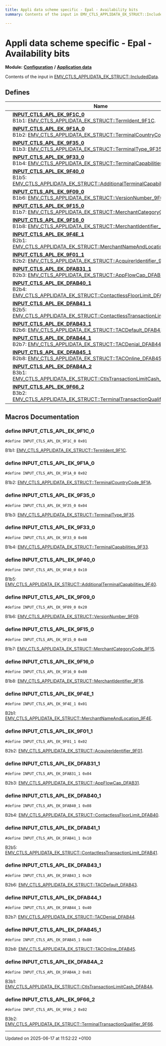 ```yaml
---
title: Appli data scheme specific - Epal - Availability bits
summary: Contents of the input in EMV_CTLS_APPLIDATA_EK_STRUCT::IncludedData. 

---
```


# Appli data scheme specific - Epal - Availability bits

**Module:** **[Configuration](group___a_d_k___c_o_n_f_i_g_u_r_a_t_i_o_n.md)** **/** **[Application data](group___d_e_f___c_o_n_f___a_p_p_l_i.md)**

Contents of the input in [EMV_CTLS_APPLIDATA_EK_STRUCT::IncludedData](struct_e_m_v___c_t_l_s___a_p_p_l_i_d_a_t_a___e_k___s_t_r_u_c_t.md#variable-includeddata). 

## Defines

|                | Name           |
| -------------- | -------------- |
|  | **[INPUT_CTLS_APL_EK_9F1C_0](group___d_e_f___i_n_p_u_t___a_p_p_l_i___e_k.md#define-input-ctls-apl-ek-9f1c-0)** <br>B1b1: [EMV_CTLS_APPLIDATA_EK_STRUCT::TermIdent_9F1C](struct_e_m_v___c_t_l_s___a_p_p_l_i_d_a_t_a___e_k___s_t_r_u_c_t.md#variable-termident-9f1c).  |
|  | **[INPUT_CTLS_APL_EK_9F1A_0](group___d_e_f___i_n_p_u_t___a_p_p_l_i___e_k.md#define-input-ctls-apl-ek-9f1a-0)** <br>B1b2: [EMV_CTLS_APPLIDATA_EK_STRUCT::TerminalCountryCode_9F1A](struct_e_m_v___c_t_l_s___a_p_p_l_i_d_a_t_a___e_k___s_t_r_u_c_t.md#variable-terminalcountrycode-9f1a).  |
|  | **[INPUT_CTLS_APL_EK_9F35_0](group___d_e_f___i_n_p_u_t___a_p_p_l_i___e_k.md#define-input-ctls-apl-ek-9f35-0)** <br>B1b3: [EMV_CTLS_APPLIDATA_EK_STRUCT::TerminalType_9F35](struct_e_m_v___c_t_l_s___a_p_p_l_i_d_a_t_a___e_k___s_t_r_u_c_t.md#variable-terminaltype-9f35).  |
|  | **[INPUT_CTLS_APL_EK_9F33_0](group___d_e_f___i_n_p_u_t___a_p_p_l_i___e_k.md#define-input-ctls-apl-ek-9f33-0)** <br>B1b4: [EMV_CTLS_APPLIDATA_EK_STRUCT::TerminalCapabilities_9F33](struct_e_m_v___c_t_l_s___a_p_p_l_i_d_a_t_a___e_k___s_t_r_u_c_t.md#variable-terminalcapabilities-9f33).  |
|  | **[INPUT_CTLS_APL_EK_9F40_0](group___d_e_f___i_n_p_u_t___a_p_p_l_i___e_k.md#define-input-ctls-apl-ek-9f40-0)** <br>B1b5: [EMV_CTLS_APPLIDATA_EK_STRUCT::AdditionalTerminalCapabilities_9F40](struct_e_m_v___c_t_l_s___a_p_p_l_i_d_a_t_a___e_k___s_t_r_u_c_t.md#variable-additionalterminalcapabilities-9f40).  |
|  | **[INPUT_CTLS_APL_EK_9F09_0](group___d_e_f___i_n_p_u_t___a_p_p_l_i___e_k.md#define-input-ctls-apl-ek-9f09-0)** <br>B1b6: [EMV_CTLS_APPLIDATA_EK_STRUCT::VersionNumber_9F09](struct_e_m_v___c_t_l_s___a_p_p_l_i_d_a_t_a___e_k___s_t_r_u_c_t.md#variable-versionnumber-9f09).  |
|  | **[INPUT_CTLS_APL_EK_9F15_0](group___d_e_f___i_n_p_u_t___a_p_p_l_i___e_k.md#define-input-ctls-apl-ek-9f15-0)** <br>B1b7: [EMV_CTLS_APPLIDATA_EK_STRUCT::MerchantCategoryCode_9F15](struct_e_m_v___c_t_l_s___a_p_p_l_i_d_a_t_a___e_k___s_t_r_u_c_t.md#variable-merchantcategorycode-9f15).  |
|  | **[INPUT_CTLS_APL_EK_9F16_0](group___d_e_f___i_n_p_u_t___a_p_p_l_i___e_k.md#define-input-ctls-apl-ek-9f16-0)** <br>B1b8: [EMV_CTLS_APPLIDATA_EK_STRUCT::MerchantIdentifier_9F16](struct_e_m_v___c_t_l_s___a_p_p_l_i_d_a_t_a___e_k___s_t_r_u_c_t.md#variable-merchantidentifier-9f16).  |
|  | **[INPUT_CTLS_APL_EK_9F4E_1](group___d_e_f___i_n_p_u_t___a_p_p_l_i___e_k.md#define-input-ctls-apl-ek-9f4e-1)** <br>B2b1: [EMV_CTLS_APPLIDATA_EK_STRUCT::MerchantNameAndLocation_9F4E](struct_e_m_v___c_t_l_s___a_p_p_l_i_d_a_t_a___e_k___s_t_r_u_c_t.md#variable-merchantnameandlocation-9f4e).  |
|  | **[INPUT_CTLS_APL_EK_9F01_1](group___d_e_f___i_n_p_u_t___a_p_p_l_i___e_k.md#define-input-ctls-apl-ek-9f01-1)** <br>B2b2: [EMV_CTLS_APPLIDATA_EK_STRUCT::AcquirerIdentifier_9F01](struct_e_m_v___c_t_l_s___a_p_p_l_i_d_a_t_a___e_k___s_t_r_u_c_t.md#variable-acquireridentifier-9f01).  |
|  | **[INPUT_CTLS_APL_EK_DFAB31_1](group___d_e_f___i_n_p_u_t___a_p_p_l_i___e_k.md#define-input-ctls-apl-ek-dfab31-1)** <br>B2b3: [EMV_CTLS_APPLIDATA_EK_STRUCT::AppFlowCap_DFAB31](struct_e_m_v___c_t_l_s___a_p_p_l_i_d_a_t_a___e_k___s_t_r_u_c_t.md#variable-appflowcap-dfab31).  |
|  | **[INPUT_CTLS_APL_EK_DFAB40_1](group___d_e_f___i_n_p_u_t___a_p_p_l_i___e_k.md#define-input-ctls-apl-ek-dfab40-1)** <br>B2b4: [EMV_CTLS_APPLIDATA_EK_STRUCT::ContactlessFloorLimit_DFAB40](struct_e_m_v___c_t_l_s___a_p_p_l_i_d_a_t_a___e_k___s_t_r_u_c_t.md#variable-contactlessfloorlimit-dfab40).  |
|  | **[INPUT_CTLS_APL_EK_DFAB41_1](group___d_e_f___i_n_p_u_t___a_p_p_l_i___e_k.md#define-input-ctls-apl-ek-dfab41-1)** <br>B2b5: [EMV_CTLS_APPLIDATA_EK_STRUCT::ContactlessTransactionLimit_DFAB41](struct_e_m_v___c_t_l_s___a_p_p_l_i_d_a_t_a___e_k___s_t_r_u_c_t.md#variable-contactlesstransactionlimit-dfab41).  |
|  | **[INPUT_CTLS_APL_EK_DFAB43_1](group___d_e_f___i_n_p_u_t___a_p_p_l_i___e_k.md#define-input-ctls-apl-ek-dfab43-1)** <br>B2b6: [EMV_CTLS_APPLIDATA_EK_STRUCT::TACDefault_DFAB43](struct_e_m_v___c_t_l_s___a_p_p_l_i_d_a_t_a___e_k___s_t_r_u_c_t.md#variable-tacdefault-dfab43).  |
|  | **[INPUT_CTLS_APL_EK_DFAB44_1](group___d_e_f___i_n_p_u_t___a_p_p_l_i___e_k.md#define-input-ctls-apl-ek-dfab44-1)** <br>B2b7: [EMV_CTLS_APPLIDATA_EK_STRUCT::TACDenial_DFAB44](struct_e_m_v___c_t_l_s___a_p_p_l_i_d_a_t_a___e_k___s_t_r_u_c_t.md#variable-tacdenial-dfab44).  |
|  | **[INPUT_CTLS_APL_EK_DFAB45_1](group___d_e_f___i_n_p_u_t___a_p_p_l_i___e_k.md#define-input-ctls-apl-ek-dfab45-1)** <br>B2b8: [EMV_CTLS_APPLIDATA_EK_STRUCT::TACOnline_DFAB45](struct_e_m_v___c_t_l_s___a_p_p_l_i_d_a_t_a___e_k___s_t_r_u_c_t.md#variable-taconline-dfab45).  |
|  | **[INPUT_CTLS_APL_EK_DFAB4A_2](group___d_e_f___i_n_p_u_t___a_p_p_l_i___e_k.md#define-input-ctls-apl-ek-dfab4a-2)** <br>B3b1: [EMV_CTLS_APPLIDATA_EK_STRUCT::CtlsTransactionLimitCash_DFAB4A](struct_e_m_v___c_t_l_s___a_p_p_l_i_d_a_t_a___e_k___s_t_r_u_c_t.md#variable-ctlstransactionlimitcash-dfab4a).  |
|  | **[INPUT_CTLS_APL_EK_9F66_2](group___d_e_f___i_n_p_u_t___a_p_p_l_i___e_k.md#define-input-ctls-apl-ek-9f66-2)** <br>B3b2: [EMV_CTLS_APPLIDATA_EK_STRUCT::TerminalTransactionQualifier_9F66](struct_e_m_v___c_t_l_s___a_p_p_l_i_d_a_t_a___e_k___s_t_r_u_c_t.md#variable-terminaltransactionqualifier-9f66).  |




## Macros Documentation

### define INPUT_CTLS_APL_EK_9F1C_0

```
#define INPUT_CTLS_APL_EK_9F1C_0 0x01
```

B1b1: [EMV_CTLS_APPLIDATA_EK_STRUCT::TermIdent_9F1C](struct_e_m_v___c_t_l_s___a_p_p_l_i_d_a_t_a___e_k___s_t_r_u_c_t.md#variable-termident-9f1c). 

### define INPUT_CTLS_APL_EK_9F1A_0

```
#define INPUT_CTLS_APL_EK_9F1A_0 0x02
```

B1b2: [EMV_CTLS_APPLIDATA_EK_STRUCT::TerminalCountryCode_9F1A](struct_e_m_v___c_t_l_s___a_p_p_l_i_d_a_t_a___e_k___s_t_r_u_c_t.md#variable-terminalcountrycode-9f1a). 

### define INPUT_CTLS_APL_EK_9F35_0

```
#define INPUT_CTLS_APL_EK_9F35_0 0x04
```

B1b3: [EMV_CTLS_APPLIDATA_EK_STRUCT::TerminalType_9F35](struct_e_m_v___c_t_l_s___a_p_p_l_i_d_a_t_a___e_k___s_t_r_u_c_t.md#variable-terminaltype-9f35). 

### define INPUT_CTLS_APL_EK_9F33_0

```
#define INPUT_CTLS_APL_EK_9F33_0 0x08
```

B1b4: [EMV_CTLS_APPLIDATA_EK_STRUCT::TerminalCapabilities_9F33](struct_e_m_v___c_t_l_s___a_p_p_l_i_d_a_t_a___e_k___s_t_r_u_c_t.md#variable-terminalcapabilities-9f33). 

### define INPUT_CTLS_APL_EK_9F40_0

```
#define INPUT_CTLS_APL_EK_9F40_0 0x10
```

B1b5: [EMV_CTLS_APPLIDATA_EK_STRUCT::AdditionalTerminalCapabilities_9F40](struct_e_m_v___c_t_l_s___a_p_p_l_i_d_a_t_a___e_k___s_t_r_u_c_t.md#variable-additionalterminalcapabilities-9f40). 

### define INPUT_CTLS_APL_EK_9F09_0

```
#define INPUT_CTLS_APL_EK_9F09_0 0x20
```

B1b6: [EMV_CTLS_APPLIDATA_EK_STRUCT::VersionNumber_9F09](struct_e_m_v___c_t_l_s___a_p_p_l_i_d_a_t_a___e_k___s_t_r_u_c_t.md#variable-versionnumber-9f09). 

### define INPUT_CTLS_APL_EK_9F15_0

```
#define INPUT_CTLS_APL_EK_9F15_0 0x40
```

B1b7: [EMV_CTLS_APPLIDATA_EK_STRUCT::MerchantCategoryCode_9F15](struct_e_m_v___c_t_l_s___a_p_p_l_i_d_a_t_a___e_k___s_t_r_u_c_t.md#variable-merchantcategorycode-9f15). 

### define INPUT_CTLS_APL_EK_9F16_0

```
#define INPUT_CTLS_APL_EK_9F16_0 0x80
```

B1b8: [EMV_CTLS_APPLIDATA_EK_STRUCT::MerchantIdentifier_9F16](struct_e_m_v___c_t_l_s___a_p_p_l_i_d_a_t_a___e_k___s_t_r_u_c_t.md#variable-merchantidentifier-9f16). 

### define INPUT_CTLS_APL_EK_9F4E_1

```
#define INPUT_CTLS_APL_EK_9F4E_1 0x01
```

B2b1: [EMV_CTLS_APPLIDATA_EK_STRUCT::MerchantNameAndLocation_9F4E](struct_e_m_v___c_t_l_s___a_p_p_l_i_d_a_t_a___e_k___s_t_r_u_c_t.md#variable-merchantnameandlocation-9f4e). 

### define INPUT_CTLS_APL_EK_9F01_1

```
#define INPUT_CTLS_APL_EK_9F01_1 0x02
```

B2b2: [EMV_CTLS_APPLIDATA_EK_STRUCT::AcquirerIdentifier_9F01](struct_e_m_v___c_t_l_s___a_p_p_l_i_d_a_t_a___e_k___s_t_r_u_c_t.md#variable-acquireridentifier-9f01). 

### define INPUT_CTLS_APL_EK_DFAB31_1

```
#define INPUT_CTLS_APL_EK_DFAB31_1 0x04
```

B2b3: [EMV_CTLS_APPLIDATA_EK_STRUCT::AppFlowCap_DFAB31](struct_e_m_v___c_t_l_s___a_p_p_l_i_d_a_t_a___e_k___s_t_r_u_c_t.md#variable-appflowcap-dfab31). 

### define INPUT_CTLS_APL_EK_DFAB40_1

```
#define INPUT_CTLS_APL_EK_DFAB40_1 0x08
```

B2b4: [EMV_CTLS_APPLIDATA_EK_STRUCT::ContactlessFloorLimit_DFAB40](struct_e_m_v___c_t_l_s___a_p_p_l_i_d_a_t_a___e_k___s_t_r_u_c_t.md#variable-contactlessfloorlimit-dfab40). 

### define INPUT_CTLS_APL_EK_DFAB41_1

```
#define INPUT_CTLS_APL_EK_DFAB41_1 0x10
```

B2b5: [EMV_CTLS_APPLIDATA_EK_STRUCT::ContactlessTransactionLimit_DFAB41](struct_e_m_v___c_t_l_s___a_p_p_l_i_d_a_t_a___e_k___s_t_r_u_c_t.md#variable-contactlesstransactionlimit-dfab41). 

### define INPUT_CTLS_APL_EK_DFAB43_1

```
#define INPUT_CTLS_APL_EK_DFAB43_1 0x20
```

B2b6: [EMV_CTLS_APPLIDATA_EK_STRUCT::TACDefault_DFAB43](struct_e_m_v___c_t_l_s___a_p_p_l_i_d_a_t_a___e_k___s_t_r_u_c_t.md#variable-tacdefault-dfab43). 

### define INPUT_CTLS_APL_EK_DFAB44_1

```
#define INPUT_CTLS_APL_EK_DFAB44_1 0x40
```

B2b7: [EMV_CTLS_APPLIDATA_EK_STRUCT::TACDenial_DFAB44](struct_e_m_v___c_t_l_s___a_p_p_l_i_d_a_t_a___e_k___s_t_r_u_c_t.md#variable-tacdenial-dfab44). 

### define INPUT_CTLS_APL_EK_DFAB45_1

```
#define INPUT_CTLS_APL_EK_DFAB45_1 0x80
```

B2b8: [EMV_CTLS_APPLIDATA_EK_STRUCT::TACOnline_DFAB45](struct_e_m_v___c_t_l_s___a_p_p_l_i_d_a_t_a___e_k___s_t_r_u_c_t.md#variable-taconline-dfab45). 

### define INPUT_CTLS_APL_EK_DFAB4A_2

```
#define INPUT_CTLS_APL_EK_DFAB4A_2 0x01
```

B3b1: [EMV_CTLS_APPLIDATA_EK_STRUCT::CtlsTransactionLimitCash_DFAB4A](struct_e_m_v___c_t_l_s___a_p_p_l_i_d_a_t_a___e_k___s_t_r_u_c_t.md#variable-ctlstransactionlimitcash-dfab4a). 

### define INPUT_CTLS_APL_EK_9F66_2

```
#define INPUT_CTLS_APL_EK_9F66_2 0x02
```

B3b2: [EMV_CTLS_APPLIDATA_EK_STRUCT::TerminalTransactionQualifier_9F66](struct_e_m_v___c_t_l_s___a_p_p_l_i_d_a_t_a___e_k___s_t_r_u_c_t.md#variable-terminaltransactionqualifier-9f66). 



-------------------------------

Updated on 2025-06-17 at 11:52:22 +0100